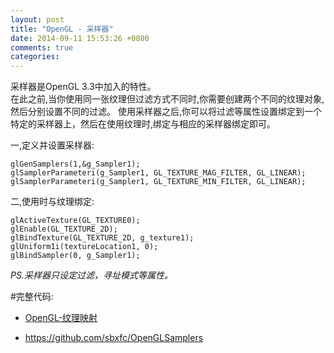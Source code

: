 ```yaml
---
layout: post
title: "OpenGL - 采样器"
date: 2014-09-11 15:53:26 +0800
comments: true
categories: 
---
```


采样器是OpenGL 3.3中加入的特性。<br>
在此之前,当你使用同一张纹理但过滤方式不同时,你需要创建两个不同的纹理对象,然后分别设置不同的过滤。
使用采样器之后,你可以将过滤等属性设置绑定到一个特定的采样器上，然后在使用纹理时,绑定与相应的采样器绑定即可。


一,定义并设置采样器:

	glGenSamplers(1,&g_Sampler1);
    glSamplerParameteri(g_Sampler1, GL_TEXTURE_MAG_FILTER, GL_LINEAR);
    glSamplerParameteri(g_Sampler1, GL_TEXTURE_MIN_FILTER, GL_LINEAR);

二,使用时与纹理绑定:

	glActiveTexture(GL_TEXTURE0);
    glEnable(GL_TEXTURE_2D);
    glBindTexture(GL_TEXTURE_2D, g_texture1);
    glUniform1i(textureLocation1, 0);
    glBindSampler(0, g_Sampler1);

*PS.采样器只设定过滤，寻址模式等属性。*



#完整代码:

- [OpenGL-纹理映射](http://rungame.me/blog/2014/09/11/opengl-texture-mapping/)

- <https://github.com/sbxfc/OpenGLSamplers>